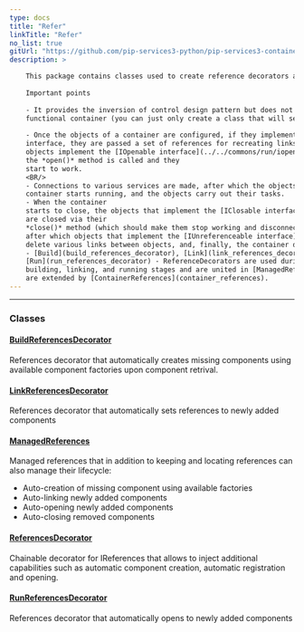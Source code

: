 ```yaml
---
type: docs
title: "Refer"
linkTitle: "Refer"
no_list: true
gitUrl: "https://github.com/pip-services3-python/pip-services3-container-python"
description: >

    This package contains classes used to create reference decorators and managed references. 
    
    Important points
    
    - It provides the inversion of control design pattern but does not contain the fully 
    functional container (you can just only create a class that will set various references).
        
    - Once the objects of a container are configured, if they implement the [IReferencable](../../commons/refer/ireferencable)
    interface, they are passed a set of references for recreating links between objects in the container. If the 
    objects implement the [IOpenable interface](../../commons/run/iopenable), 
    the *open()* method is called and they 
    start to work. 
    <BR/>
    - Connections to various services are made, after which the objects start, the 
    container starts running, and the objects carry out their tasks. 
    - When the container 
    starts to close, the objects that implement the [IClosable interface](../../commons/run/iclosable) 
    are closed via their 
    *close()* method (which should make them stop working and disconnect from other services), 
    after which objects that implement the [IUnreferenceable interface](../../commons/refer/iunreferenceable)
    delete various links between objects, and, finally, the container destroys all objects and turns off. 
    - [Build](build_references_decorator), [Link](link_references_decorator), and 
    [Run](run_references_decorator) - ReferenceDecorators are used during the corresponding 
    building, linking, and running stages and are united in [ManagedReferences](managed_references), which 
    are extended by [ContainerReferences](container_references).
---
```

---

<div class="module-body"> 

### Classes

#### [BuildReferencesDecorator](build_references_decorator)
References decorator that automatically creates missing components using
available component factories upon component retrival.

#### [LinkReferencesDecorator](link_references_decorator)
References decorator that automatically sets references to newly added components

#### [ManagedReferences](managed_references)
Managed references that in addition to keeping and locating references can also 
manage their lifecycle:
- Auto-creation of missing component using available factories
- Auto-linking newly added components
- Auto-opening newly added components
- Auto-closing removed components

#### [ReferencesDecorator](references_decorator)
Chainable decorator for IReferences that allows to inject additional capabilities
such as automatic component creation, automatic registration and opening.

#### [RunReferencesDecorator](run_references_decorator)
References decorator that automatically opens to newly added components

</div>
